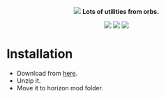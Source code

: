 <p align="center">
    <img src="https://github.com/MintoD/OrbsPower/blob/main/assets/logo.jpg?raw=true" />
    <b>Lots of utilities from orbs.</b>
</p>
<p align="center">
    <img src="https://img.shields.io/github/downloads/MintoD/OrbsPower/total" />
    <img src="https://img.shields.io/github/license/MintoD/OrbsPower" />
    <a href="https://discord.gg/6sDGCk2JuD"><img src="https://img.shields.io/discord/832970039607033857.svg?label=&logo=discord&logoColor=ffffff&color=7389D8&labelColor=6A7EC2"/></a>
</p>

# Installation
- Download from <a href="https://github.com/MintoD/OrbsPower/releases">here</a>.
- Unzip it.
- Move it to horizon mod folder.
